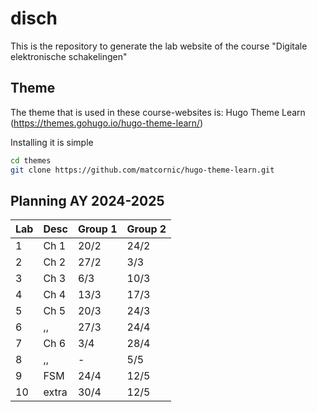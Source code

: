 # disch

This is the repository to generate the lab website of the course "Digitale elektronische schakelingen"

## Theme

The theme that is used in these course-websites is: Hugo Theme Learn (https://themes.gohugo.io/hugo-theme-learn/)

Installing it is simple

```bash
cd themes
git clone https://github.com/matcornic/hugo-theme-learn.git
```

## Planning AY 2024-2025

| Lab | Desc | Group 1  | Group 2 |
|---|---|---|---|
| 1 | Ch 1 | 20/2 | 24/2 |
| 2 | Ch 2 | 27/2 | 3/3 |
| 3 | Ch 3 | 6/3 | 10/3 |
| 4 | Ch 4 | 13/3 | 17/3 |
| 5 | Ch 5 | 20/3 | 24/3 |
| 6 | ,, | 27/3 | 24/4 |
| 7 | Ch 6 | 3/4 | 28/4 |
| 8 | ,, | - | 5/5 |
| 9 | FSM | 24/4 | 12/5 |
| 10 | extra | 30/4 | 12/5 |

